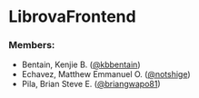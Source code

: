# LibrovaFrontend

### Members:
- Bentain, Kenjie B. ([@kbbentain](https://github.com/kbbentain))
- Echavez, Matthew Emmanuel O. ([@notshige](https://github.com/notshige))
- Pila, Brian Steve E. ([@briangwapo81](https://github.com/briangrapo81))
